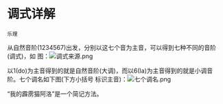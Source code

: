 # 调式详解

`乐理`

从自然音阶(1234567)出发，分别以这七个音为主音，可以得到七种不同的音阶(调式)，如
图：![调式来源.png](image/调式来源.png)

以1(do)为主音得到的就是自然音阶(大调)，而以6(la)为主音得到的就是小调音阶。七个调名如下图(下方小括号
标识主音)：![七个调名.png](image/七个调名.png)

“我的霹雳猫阿洛”是一个简记方法。
